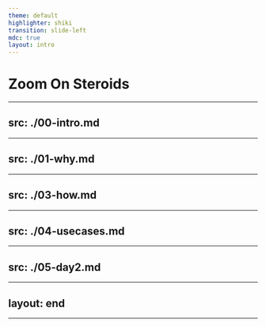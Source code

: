 ```yaml
---
theme: default
highlighter: shiki
transition: slide-left
mdc: true
layout: intro
---
```

# Zoom On Steroids
---
src: ./00-intro.md
---
---
src: ./01-why.md
---
---
src: ./03-how.md
---
---
src: ./04-usecases.md
---
---
src: ./05-day2.md
---
---
layout: end
---
---